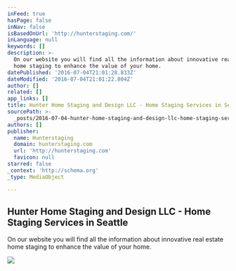 ```yaml
---
inFeed: true
hasPage: false
inNav: false
isBasedOnUrl: 'http://hunterstaging.com/'
inLanguage: null
keywords: []
description: >-
  On our website you will find all the information about innovative real estate
  home staging to enhance the value of your home.
datePublished: '2016-07-04T21:01:28.833Z'
dateModified: '2016-07-04T21:01:22.804Z'
author: []
related: []
app_links: []
title: Hunter Home Staging and Design LLC - Home Staging Services in Seattle
sourcePath: >-
  _posts/2016-07-04-hunter-home-staging-and-design-llc-home-staging-services-i.md
authors: []
publisher:
  name: Hunterstaging
  domain: hunterstaging.com
  url: 'http://hunterstaging.com'
  favicon: null
starred: false
_context: 'http://schema.org'
_type: MediaObject

---
```

<article style=""><h1>Hunter Home Staging and Design LLC - Home Staging Services in Seattle</h1><p>On our website you will find all the information about innovative real estate home staging to enhance the value of your home.</p></article>

![](https://the-grid-user-content.s3-us-west-2.amazonaws.com/751789ba-9c27-47c5-80f6-baf3314e0bd0.jpg)